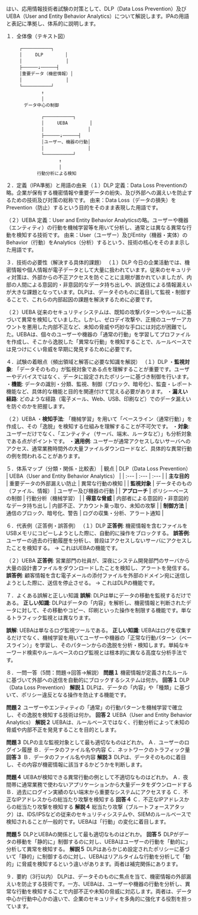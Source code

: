 はい、応用情報技術者試験の対策として、DLP（Data Loss Prevention）及びUEBA（User and Entity Behavior Analytics）について解説します。IPAの用語と表記に準拠し、体系的に説明します。

１．全体像（テキスト図）

```
　　　┌───────────┐
　　　│　　　DLP　　　　　│
　　　│　　　　　　　　　　│
　　　├──────↓──────┤
　　　│重要データ（機密情報）│
　　　│　　　　　　　　　　│
　　　└───────────┘
　　　　　　　　↑
　　　　　　　　│
　　　　データ中心の制御

　　　　　　　　┌───────────┐
　　　　　　　　│　　　UEBA　　　　　│
　　　　　　　　│　　　　　　　　　　│
　　　　　　　　├──────↓──────┤
　　　　　　　　│ユーザー、機器の行動│
　　　　　　　　│　　　　　　　　　　│
　　　　　　　　└───────────┘
　　　　　　　　　　　　↑
　　　　　　　　　　　　│
　　　　　　　行動分析による検知
```

２．定義（IPA準拠）と用語の由来
（１）DLP
定義：Data Loss Preventionの略。企業が保有する機密情報や重要データの紛失、及び外部への漏えいを防止するための技術及び対策の総称です。
由来：Data Loss（データの損失）をPrevention（防止）するという目的をそのまま表現した用語です。

（２）UEBA
定義：User and Entity Behavior Analyticsの略。ユーザーや機器（エンティティ）の行動を機械学習等を用いて分析し、通常とは異なる異常な行動を検知する技術です。
由来：User（ユーザー）及びEntity（機器・実体）のBehavior（行動）をAnalytics（分析）するという、技術の核心をそのまま示した用語です。

３．技術の必要性（解決する具体的課題）
（１）DLP
今日の企業活動では、機密情報や個人情報が電子データとして大量に扱われています。従来のセキュリティ対策は、外部からの不正アクセスを防ぐことに主眼が置かれていましたが、内部の人間による意図的・非意図的なデータ持ち出しや、誤送信による情報漏えいが大きな課題となっています。DLPは、データそのものに着目して監視・制御することで、これらの内部起因の課題を解決するために必要です。

（２）UEBA
従来のセキュリティシステムは、既知の攻撃パターンやルールに基づいて異常を検知していました。しかし、ゼロデイ攻撃や、正規のユーザーアカウントを悪用した内部不正など、未知の脅威や巧妙な手口には対応が困難でした。UEBAは、個々のユーザーや機器の「通常の行動」を学習してプロファイルを作成し、そこから逸脱した「異常な行動」を検知することで、ルールベースでは見つけにくい脅威を早期に発見するために必要です。

４．試験の着眼点（頻出領域と解答に必要な知識を解説）
（１）DLP
・**監視対象**: 「データそのもの」が監視対象である点を理解することが重要です。ユーザーやデバイスではなく、データに設定されたポリシーに基づき制御を行います。
・**機能**: データの識別・分類、監視、制御（ブロック、暗号化）、監査・レポート機能など、具体的な機能と目的を関連付けて覚える必要があります。
・**漏えい経路**: どのような経路（電子メール、Web、USB、印刷など）でのデータ漏えいを防ぐのかを把握します。

（２）UEBA
・**検知手法**: 「機械学習」を用いて「ベースライン（通常行動）」を作成し、その「逸脱」を検知する仕組みを理解することが不可欠です。
・**対象**: ユーザーだけでなく、「エンティティ（サーバ、端末、ルータなど）」も分析対象である点がポイントです。
・**適用例**: ユーザーが通常アクセスしないサーバへのアクセス、通常業務時間外の大量ファイルダウンロードなど、具体的な異常行動の例を問われることがあります。

５．体系マップ（分類・関係・比較表）
| 観点 | DLP（Data Loss Prevention） | UEBA（User and Entity Behavior Analytics） |
| :--- | :--- | :--- |
| **主な目的** | 重要データの外部漏えい防止 | 異常な行動の検知 |
| **監視対象** | データそのもの（ファイル、情報） | ユーザー及び機器の行動 |
| **アプローチ** | ポリシーベースの制御 | 行動分析（機械学習） |
| **得意な脅威** | 内部者による意図的・非意図的なデータ持ち出し | 内部不正、アカウント乗っ取り、未知の攻撃 |
| **制御方法** | 通信のブロック、暗号化、警告 | ログの収集・分析、アラート通知 |

６．代表例（正答例・誤答例）
（１）DLP
**正答例**: 機密情報を含むファイルをUSBメモリにコピーしようとした際に、自動的に操作をブロックする。
**誤答例**: ユーザーの過去の行動履歴を分析し、普段はアクセスしないサーバにアクセスしたことを検知する。
→ これはUEBAの機能です。

（２）UEBA
**正答例**: 営業部門の社員が、深夜にシステム開発部門のサーバから大量の設計書ファイルをダウンロードしたことを検知し、アラートを発信する。
**誤答例**: 顧客情報を含む電子メールの添付ファイルを外部のドメイン宛に送信しようとした際に、送信を停止させる。
→ これはDLPの機能です。

７．よくある誤解と正しい知識
**誤解**: DLPは単にデータの移動を監視するだけである。
**正しい知識**: DLPはデータの「内容」を解析し、機密情報と判断されたデータに対して、その移動やコピー、印刷といった操作を制限する機能です。単なるトラフィック監視とは異なります。

**誤解**: UEBAは単なるログ監視ツールである。
**正しい知識**: UEBAはログを収集するだけでなく、機械学習を用いてユーザーや機器の「正常な行動パターン（ベースライン）」を学習し、そのパターンからの逸脱を分析・検知します。単純なキーワード検索やルールベースのログ監視とは根本的に異なる高度な分析手法です。

８．一問一答（5問：問題→回答→解説）
**問題１**
機密情報が定義されたルールに基づいて外部への送信を自動的にブロックするシステムは何か。
**回答１**
DLP（Data Loss Prevention）
**解説１**
DLPは、データの「内容」や「種類」に基づいて、ポリシー違反となる操作を防止する機能です。

**問題２**
ユーザーやエンティティの「通常」の行動パターンを機械学習で確立し、その逸脱を検知する技術は何か。
**回答２**
UEBA（User and Entity Behavior Analytics）
**解説２**
UEBAは、ルールベースではなく、行動分析によって未知の脅威や内部不正を発見することを目的とします。

**問題３**
DLPの主な監視対象として最も適切なものはどれか。
Ａ．ユーザーのログイン履歴
Ｂ．データのファイル名や内容
Ｃ．ネットワークのトラフィック量
**回答３**
Ｂ．データのファイル名や内容
**解説３**
DLPは、データそのものに着目し、その内容が機密情報に該当するかどうかを判断します。

**問題４**
UEBAが検知できる異常行動の例として不適切なものはどれか。
Ａ．夜間帯に通常業務で使わないアプリケーションから大量データをダウンロードする
Ｂ．過去にログイン実績のない端末から重要なシステムにアクセスする
Ｃ．不正なIPアドレスからの総当たり攻撃を検知する
**回答４**
Ｃ．不正なIPアドレスからの総当たり攻撃を検知する
**解説４**
総当たり攻撃（ブルートフォースアタック）は、IDS/IPSなどの従来のセキュリティシステムや、SIEMのルールベースで検知されることが一般的です。UEBAは「行動」の変化に着目します。

**問題５**
DLPとUEBAの関係として最も適切なものはどれか。
**回答５**
DLPがデータの移動を「静的に」制御するのに対し、UEBAはユーザーの行動を「動的に」分析して異常を検知する。
**解説５**
DLPはあらかじめ設定されたポリシーに基づいて「静的」に制御するのに対し、UEBAはリアルタイムな行動を分析して「動的」に脅威を検知するという違いがあります。両者は補完関係にあります。

９．要約（3行以内）
DLPは、データそのものに焦点を当て、機密情報の外部漏えいを防止する技術です。一方、UEBAは、ユーザーや機器の行動を分析し、異常な行動を検知することで内部不正や未知の脅威に対応します。両者は、データ中心か行動中心かの違いで、企業のセキュリティを多角的に強化する役割を担っています。